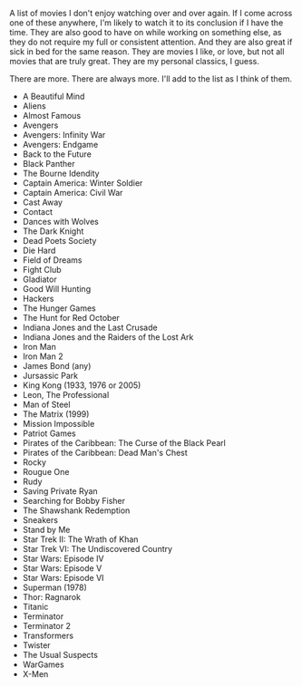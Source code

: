 A list of movies I don't enjoy watching over and over again. If I come across one of 
these anywhere, I'm likely to watch it to its conclusion if I have the time. They are 
also good to have on while working on something else, as they do not require my full 
or consistent attention. And they are also great if sick in bed for the same reason. 
They are movies I like, or love, but not all movies that are truly great. They are
my personal classics, I guess.

There are more. There are always more. I'll add to the list as I think of them.

- A Beautiful Mind
- Aliens
- Almost Famous
- Avengers
- Avengers: Infinity War
- Avengers: Endgame
- Back to the Future
- Black Panther
- The Bourne Idendity
- Captain America: Winter Soldier
- Captain America: Civil War
- Cast Away
- Contact
- Dances with Wolves
- The Dark Knight
- Dead Poets Society
- Die Hard
- Field of Dreams
- Fight Club
- Gladiator
- Good Will Hunting
- Hackers
- The Hunger Games
- The Hunt for Red October
- Indiana Jones and the Last Crusade
- Indiana Jones and the Raiders of the Lost Ark
- Iron Man
- Iron Man 2
- James Bond (any)
- Jursassic Park
- King Kong (1933, 1976 or 2005)
- Leon, The Professional
- Man of Steel
- The Matrix (1999)
- Mission Impossible
- Patriot Games
- Pirates of the Caribbean: The Curse of the Black Pearl
- Pirates of the Caribbean: Dead Man's Chest
- Rocky
- Rougue One
- Rudy
- Saving Private Ryan
- Searching for Bobby Fisher
- The Shawshank Redemption
- Sneakers
- Stand by Me
- Star Trek II: The Wrath of Khan
- Star Trek VI: The Undiscovered Country
- Star Wars: Episode IV
- Star Wars: Episode V
- Star Wars: Episode VI
- Superman (1978)
- Thor: Ragnarok
- Titanic
- Terminator
- Terminator 2
- Transformers
- Twister
- The Usual Suspects
- WarGames
- X-Men
